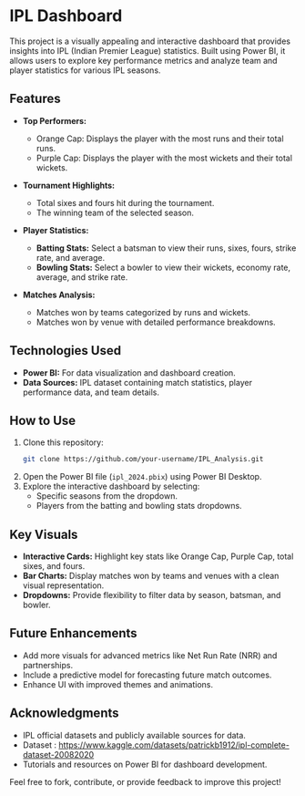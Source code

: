 # IPL Dashboard

This project is a visually appealing and interactive dashboard that provides insights into IPL (Indian Premier League) statistics. Built using Power BI, it allows users to explore key performance metrics and analyze team and player statistics for various IPL seasons.

## Features

- **Top Performers:**
  - Orange Cap: Displays the player with the most runs and their total runs.
  - Purple Cap: Displays the player with the most wickets and their total wickets.

- **Tournament Highlights:**
  - Total sixes and fours hit during the tournament.
  - The winning team of the selected season.

- **Player Statistics:**
  - **Batting Stats:** Select a batsman to view their runs, sixes, fours, strike rate, and average.
  - **Bowling Stats:** Select a bowler to view their wickets, economy rate, average, and strike rate.

- **Matches Analysis:**
  - Matches won by teams categorized by runs and wickets.
  - Matches won by venue with detailed performance breakdowns.

## Technologies Used

- **Power BI:** For data visualization and dashboard creation.
- **Data Sources:** IPL dataset containing match statistics, player performance data, and team details.

## How to Use

1. Clone this repository:
   ```bash
   git clone https://github.com/your-username/IPL_Analysis.git
   ```
2. Open the Power BI file (`ipl_2024.pbix`) using Power BI Desktop.
3. Explore the interactive dashboard by selecting:
   - Specific seasons from the dropdown.
   - Players from the batting and bowling stats dropdowns.

## Key Visuals

- **Interactive Cards:** Highlight key stats like Orange Cap, Purple Cap, total sixes, and fours.
- **Bar Charts:** Display matches won by teams and venues with a clean visual representation.
- **Dropdowns:** Provide flexibility to filter data by season, batsman, and bowler.

## Future Enhancements

- Add more visuals for advanced metrics like Net Run Rate (NRR) and partnerships.
- Include a predictive model for forecasting future match outcomes.
- Enhance UI with improved themes and animations.

## Acknowledgments

- IPL official datasets and publicly available sources for data.
- Dataset : https://www.kaggle.com/datasets/patrickb1912/ipl-complete-dataset-20082020
- Tutorials and resources on Power BI for dashboard development.

Feel free to fork, contribute, or provide feedback to improve this project!
